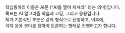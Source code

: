 학습동아리 이름은 AI문 ("AI를 열어 제쳐라" 라는 의미)입니다.<br>
목표는 AI 알고리즘 학습과 코딩, 그리고 응용입니다.<br>
제가 기본적인 부분은 강의 형식으로 진행하고, 이후에,<br>
각자 응용 분야를 정하여 토론하는 형태로 진행하고자 합니다.
